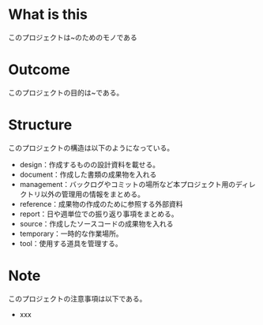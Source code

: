 # What is this

 このプロジェクトは~のためのモノである



# Outcome

 このプロジェクトの目的は~である。



# Structure

このプロジェクトの構造は以下のようになっている。

* design：作成するものの設計資料を載せる。
* document：作成した書類の成果物を入れる
* management：バックログやコミットの場所など本プロジェクト用のディレクトリ以外の管理用の情報をまとめる。
* reference：成果物の作成のために参照する外部資料
* report：日や週単位での振り返り事項をまとめる。
* source：作成したソースコードの成果物を入れる
* temporary：一時的な作業場所。
* tool：使用する道具を管理する。

 

# Note

このプロジェクトの注意事項は以下である。

* xxx